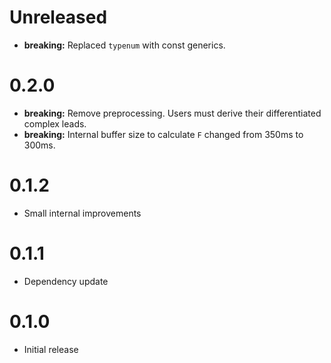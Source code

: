 Unreleased
==========

 * **breaking:** Replaced `typenum` with const generics.

0.2.0
==========

 * **breaking:** Remove preprocessing. Users must derive their differentiated complex leads.
 * **breaking:** Internal buffer size to calculate `F` changed from 350ms to 300ms.

0.1.2
=====

 * Small internal improvements

0.1.1
=====
 * Dependency update

0.1.0
=====
 * Initial release